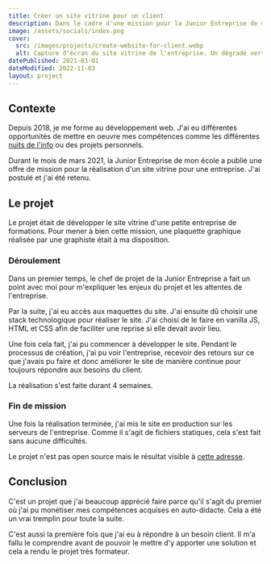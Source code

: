 ```yaml
---
title: Créer un site vitrine pour un client
description: Dans le cadre d'une mission pour la Junior Entreprise de mon école, j'ai eu l'opportunité de travailler pour une entreprise.
image: /assets/socials/index.png
cover:
  src: /images/projects/create-website-for-client.webp
  alt: Capture d'écran du site vitrine de l'entreprise. Un dégradé vertical du bleu au orange fait le fond. Une image d'une formation est présent sur la droite. Le texte "Les formations qui créent de l'expérience" est présent sur la gauche.
datePublished: 2021-03-01
dateModified: 2022-11-03
layout: project
---
```


## Contexte

Depuis 2018, je me forme au développement web. J'ai eu différentes opportunités de mettre en oeuvre mes compétences comme les différentes [nuits de l'info](./mes-participations-aux-nuits-de-linfo.md) ou des projets personnels.

Durant le mois de mars 2021, la Junior Entreprise de mon école a publié une offre de mission pour la réalisation d'un site vitrine pour une entreprise. J'ai postulé et j'ai été retenu.

## Le projet

Le projet était de développer le site vitrine d'une petite entreprise de formations. Pour mener à bien cette mission, une plaquette graphique réalisée par une graphiste était à ma disposition.

### Déroulement

Dans un premier temps, le chef de projet de la Junior Entreprise a fait un point avec moi pour m'expliquer les enjeux du projet et les attentes de l'entreprise.

Par la suite, j'ai eu accès aux maquettes du site. J'ai ensuite dû choisir une stack technologique pour réaliser le site. J'ai choisi de le faire en vanilla JS, HTML et CSS afin de faciliter une reprise si elle devait avoir lieu.

Une fois cela fait, j'ai pu commencer à développer le site. Pendant le processus de création, j'ai pu voir l'entreprise, recevoir des retours sur ce que j'avais pu faire et donc améliorer le site de manière continue pour toujours répondre aux besoins du client.

La réalisation s'est faite durant 4 semaines.

### Fin de mission

Une fois la réalisation terminée, j'ai mis le site en production sur les serveurs de l'entreprise. Comme il s'agit de fichiers statiques, cela s'est fait sans aucune difficultés.

Le projet n'est pas open source mais le résultat visible à [cette adresse](https://lfe-formation.fr).

## Conclusion

C'est un projet que j'ai beaucoup apprécié faire parce qu'il s'agit du premier où j'ai pu monétiser mes compétences acquises en auto-didacte. Cela a été un vrai tremplin pour toute la suite.

C'est aussi la première fois que j'ai eu à répondre à un besoin client. Il m'a fallu le comprendre avant de pouvoir le mettre d'y apporter une solution et cela a rendu le projet très formateur.
